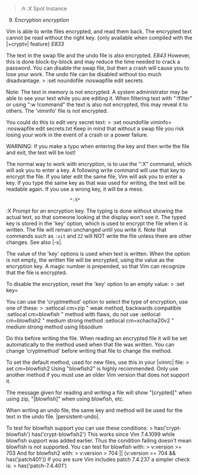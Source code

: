 > *:h :X*
Spot Instance

9. Encryption						*encryption*

Vim is able to write files encrypted, and read them back.  The encrypted text
cannot be read without the right key.
{only available when compiled with the |+cryptv| feature}  *E833*

The text in the swap file and the undo file is also encrypted.  *E843*
However, this is done block-by-block and may reduce the time needed to crack a
password.  You can disable the swap file, but then a crash will cause you to
lose your work.  The undo file can be disabled without too much disadvantage. >
	:set noundofile
	:noswapfile edit secrets

Note: The text in memory is not encrypted.  A system administrator may be able
to see your text while you are editing it.  When filtering text with
":!filter" or using ":w !command" the text is also not encrypted, this may
reveal it to others.  The 'viminfo' file is not encrypted.

You could do this to edit very secret text: >
	:set noundofile viminfo=
	:noswapfile edit secrets.txt
Keep in mind that without a swap file you risk losing your work in the event
of a crash or a power failure.

WARNING: If you make a typo when entering the key and then write the file and
exit, the text will be lost!

The normal way to work with encryption, is to use the ":X" command, which will
ask you to enter a key.  A following write command will use that key to
encrypt the file.  If you later edit the same file, Vim will ask you to enter
a key.  If you type the same key as that was used for writing, the text will
be readable again.  If you use a wrong key, it will be a mess.

							*:X*
:X	Prompt for an encryption key.  The typing is done without showing the
	actual text, so that someone looking at the display won't see it.
	The typed key is stored in the 'key' option, which is used to encrypt
	the file when it is written.
	The file will remain unchanged until you write it.  Note that commands
	such as `:xit` and `ZZ` will NOT write the file unless there are other
	changes.
	See also |-x|.

The value of the 'key' options is used when text is written.  When the option
is not empty, the written file will be encrypted, using the value as the
encryption key.  A magic number is prepended, so that Vim can recognize that
the file is encrypted.

To disable the encryption, reset the 'key' option to an empty value: >
	:set key=

You can use the 'cryptmethod' option to select the type of encryption, use one
of these: >
	:setlocal cm=zip          " weak method, backwards compatible
	:setlocal cm=blowfish     " method with flaws, do not use
	:setlocal cm=blowfish2    " medium strong method
	:setlocal cm=xchacha20v2  " medium strong method using libsodium

Do this before writing the file.  When reading an encrypted file it will be
set automatically to the method used when that file was written.  You can
change 'cryptmethod' before writing that file to change the method.

To set the default method, used for new files, use this in your |vimrc|
file: >
	set cm=blowfish2
Using "blowfish2" is highly recommended.  Only use another method if you
must use an older Vim version that does not support it.

The message given for reading and writing a file will show "[crypted]" when
using zip, "[blowfish]" when using blowfish, etc.

When writing an undo file, the same key and method will be used for the text
in the undo file. |persistent-undo|.

To test for blowfish support you can use these conditions: >
	has('crypt-blowfish')
	has('crypt-blowfish2')
This works since Vim 7.4.1099 while blowfish support was added earlier.
Thus the condition failing doesn't mean blowfish is not supported. You can
test for blowfish with: >
	v:version >= 703
And for blowfish2 with: >
	v:version > 704 || (v:version == 704 && has('patch401'))
If you are sure Vim includes patch 7.4.237 a simpler check is: >
	has('patch-7.4.401')
